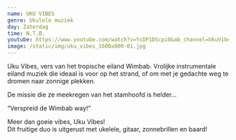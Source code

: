 ```yaml
---
name: UKU VIBES
genre: Ukulele muziek
day: Zaterdag
time: N.T.B.
youtube: https://www.youtube.com/watch?v=YcDP1DScpi0&ab_channel=UkuVibes
image: /static/img/uku_vibes_1600x800-01.jpg
---
```

Uku Vibes, vers van het tropische eiland Wimbab. Vrolijke instrumentale eiland muziek die ideaal is voor op het strand, of om met je gedachte weg te dromen naar zonnige plekken.

De missie die ze meekregen van het stamhoofd is helder...

“Verspreid de Wimbab way!”

Meer dan goeie vibes, Uku Vibes!\
Dit fruitige duo is uitgerust met ukelele, gitaar, zonnebrillen en baard!